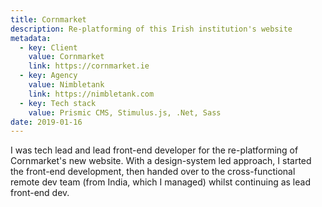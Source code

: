 ```yaml
---
title: Cornmarket
description: Re-platforming of this Irish institution's website
metadata:
  - key: Client
    value: Cornmarket
    link: https://cornmarket.ie
  - key: Agency
    value: Nimbletank
    link: https://nimbletank.com
  - key: Tech stack
    value: Prismic CMS, Stimulus.js, .Net, Sass
date: 2019-01-16
---
```


I was tech lead and lead front-end developer for the re-platforming of Cornmarket's new website. With a design-system led approach, I started the front-end development, then handed over to the cross-functional remote dev team (from India, which I managed) whilst continuing as lead front-end dev.
